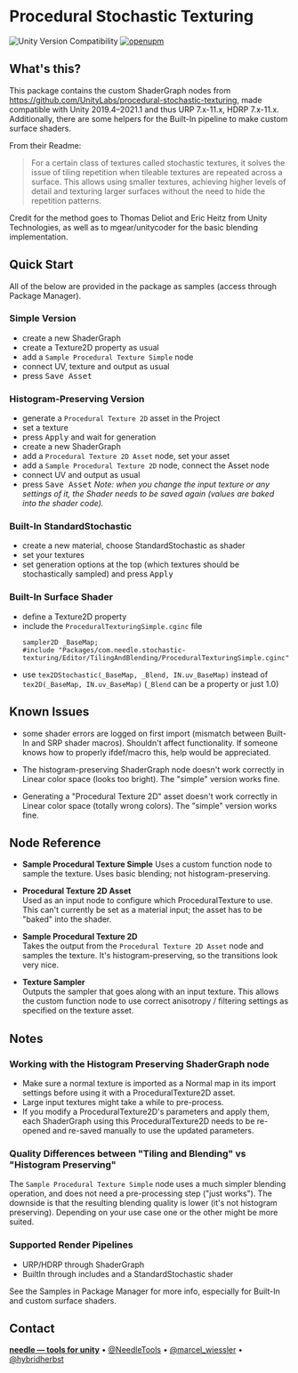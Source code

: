 # Procedural Stochastic Texturing

![Unity Version Compatibility](https://img.shields.io/badge/Unity-2019.4%20%E2%80%94%202021.1-brightgreen) [![openupm](https://img.shields.io/npm/v/com.needle.stochastic-texturing?label=openupm&registry_uri=https://package.openupm.com)](https://openupm.com/packages/com.needle.stochastic-texturing/)

## What's this?

This package contains the custom ShaderGraph nodes from https://github.com/UnityLabs/procedural-stochastic-texturing, made compatible with Unity 2019.4–2021.1 and thus URP 7.x-11.x, HDRP 7.x-11.x. Additionally, there are some helpers for the Built-In pipeline to make custom surface shaders.  

From their Readme:
> For a certain class of textures called stochastic textures, it solves the issue of tiling repetition when tileable textures are repeated across a surface. This allows using smaller textures, achieving higher levels of detail and texturing larger surfaces without the need to hide the repetition patterns.

Credit for the method goes to Thomas Deliot and Eric Heitz from Unity Technologies, as well as to mgear/unitycoder for the basic blending implementation.

## Quick Start

All of the below are provided in the package as samples (access through Package Manager).

### Simple Version

- create a new ShaderGraph
- create a Texture2D property as usual
- add a `Sample Procedural Texture Simple` node
- connect UV, texture and output as usual
- press <kbd>Save Asset</kbd>

### Histogram-Preserving Version

- generate a `Procedural Texture 2D` asset in the Project
- set a texture
- press <kbd>Apply</kbd> and wait for generation
- create a new ShaderGraph
- add a `Procedural Texture 2D Asset` node, set your asset
- add a `Sample Procedural Texture 2D` node, connect the Asset node
- connect UV and output as usual
- press <kbd>Save Asset</kbd> 
  *Note: when you change the input texture or any settings of it, the Shader needs to be saved again (values are baked into the shader code).*

### Built-In StandardStochastic

- create a new material, choose StandardStochastic as shader
- set your textures
- set generation options at the top (which textures should be stochastically sampled) and press <kbd>Apply</kbd>

### Built-In Surface Shader

- define a Texture2D property
- include the `ProceduralTexturingSimple.cginc` file
  ```
  sampler2D _BaseMap;
  #include "Packages/com.needle.stochastic-texturing/Editor/TilingAndBlending/ProceduralTexturingSimple.cginc"
  ```
- use `tex2DStochastic(_BaseMap, _Blend, IN.uv_BaseMap)` instead of `tex2D(_BaseMap, IN.uv_BaseMap)` (`_Blend` can be a property or just 1.0)

## Known Issues

- some shader errors are logged on first import (mismatch between Built-In and SRP shader macros). Shouldn't affect functionality. If someone knows how to properly ifdef/macro this, help would be appreciated.

- The histogram-preserving ShaderGraph node doesn't work correctly in Linear color space (looks too bright). The "simple" version works fine.

- Generating a "Procedural Texture 2D" asset doesn't work correctly in Linear color space (totally wrong colors). The "simple" version works fine.

## Node Reference

- **Sample Procedural Texture Simple**
  Uses a custom function node to sample the texture. Uses basic blending; not histogram-preserving.

- **Procedural Texture 2D Asset**  
  Used as an input node to configure which ProceduralTexture to use.  
  This can't currently be set as a material input; the asset has to be "baked" into the shader.

- **Sample Procedural Texture 2D**  
  Takes the output from the `Procedural Texture 2D Asset` node and samples the texture. It's histogram-preserving, so the transitions look very nice.

- **Texture Sampler**  
  Outputs the sampler that goes along with an input texture. This allows the custom function node to use correct anisotropy / filtering settings as specified on the texture asset.

## Notes

### Working with the Histogram Preserving ShaderGraph node

- Make sure a normal texture is imported as a Normal map in its import settings before using it with a ProceduralTexture2D asset.
- Large input textures might take a while to pre-process.
- If you modify a ProceduralTexture2D's parameters and apply them, each ShaderGraph using this ProceduralTexture2D needs to be re-opened and re-saved manually to use the updated parameters.

### Quality Differences between "Tiling and Blending" vs "Histogram Preserving"

The `Sample Procedural Texture Simple` node uses a much simpler blending operation, and does not need a pre-processing step ("just works"). The downside is that the resulting blending quality is lower (it's not histogram preserving). Depending on your use case one or the other might be more suited.

### Supported Render Pipelines

- URP/HDRP through ShaderGraph
- BuiltIn through includes and a StandardStochastic shader

See the Samples in Package Manager for more info, especially for Built-In and custom surface shaders.

## Contact
<b>[needle — tools for unity](https://needle.tools)</b> • 
[@NeedleTools](https://twitter.com/NeedleTools) • 
[@marcel_wiessler](https://twitter.com/marcel_wiessler) • 
[@hybridherbst](https://twitter.com/hybdridherbst)